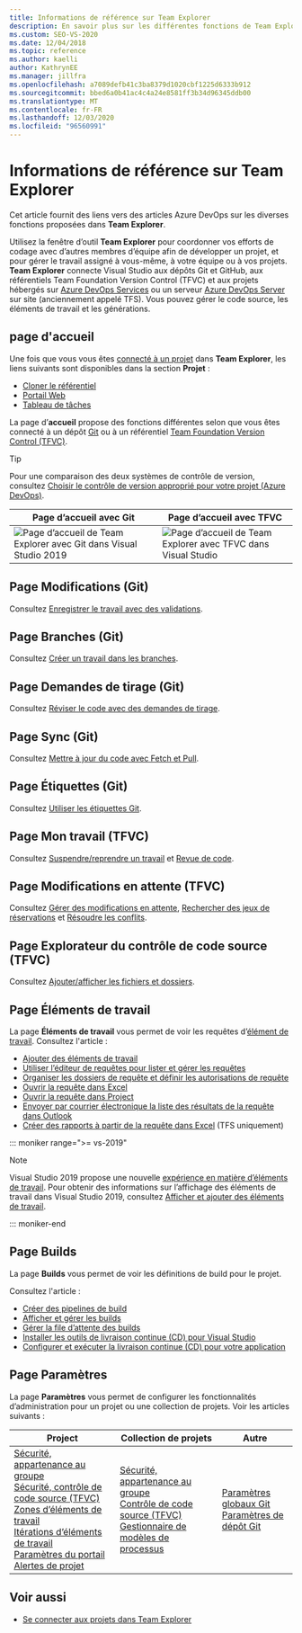 ```yaml
---
title: Informations de référence sur Team Explorer
description: En savoir plus sur les différentes fonctions de Team Explorer pour gérer le travail et coordonner avec d’autres membres de l’équipe pour développer un projet.
ms.custom: SEO-VS-2020
ms.date: 12/04/2018
ms.topic: reference
ms.author: kaelli
author: KathrynEE
ms.manager: jillfra
ms.openlocfilehash: a7089defb41c3ba8379d1020cbf1225d6333b912
ms.sourcegitcommit: bbed6a0b41ac4c4a24e8581ff3b34d96345ddb00
ms.translationtype: MT
ms.contentlocale: fr-FR
ms.lasthandoff: 12/03/2020
ms.locfileid: "96560991"
---
```

# <a name="team-explorer-reference"></a>Informations de référence sur Team Explorer

Cet article fournit des liens vers des articles Azure DevOps sur les diverses fonctions proposées dans **Team Explorer**.

Utilisez la fenêtre d’outil **Team Explorer** pour coordonner vos efforts de codage avec d’autres membres d’équipe afin de développer un projet, et pour gérer le travail assigné à vous-même, à votre équipe ou à vos projets. **Team Explorer** connecte Visual Studio aux dépôts Git et GitHub, aux référentiels Team Foundation Version Control (TFVC) et aux projets hébergés sur [Azure DevOps Services](/azure/devops/user-guide/what-is-azure-devops-services) ou un serveur [Azure DevOps Server](/azure/devops/index-all) sur site (anciennement appelé TFS). Vous pouvez gérer le code source, les éléments de travail et les générations.

## <a name="home-page"></a>page d'accueil

Une fois que vous vous êtes [connecté à un projet](../connect-team-project.md) dans **Team Explorer**, les liens suivants sont disponibles dans la section **Projet** :

- [Cloner le référentiel](/azure/devops/repos/git/clone)
- [Portail Web](/azure/devops/project/navigation/index)
- [Tableau de tâches](/azure/devops/boards/sprints/task-board)

La page d’**accueil** propose des fonctions différentes selon que vous êtes connecté à un dépôt [Git](/azure/devops/repos/git/gitquickstart?view=vsts&tabs=visual-studio&preserve-view=true) ou à un référentiel [Team Foundation Version Control (TFVC)](/azure/devops/repos/tfvc/overview).

> [!TIP]
> Pour une comparaison des deux systèmes de contrôle de version, consultez [Choisir le contrôle de version approprié pour votre projet (Azure DevOps)](/azure/devops/repos/tfvc/comparison-git-tfvc).

| Page d’**accueil** avec Git | Page d’**accueil** avec TFVC |
| - | - |
| ![Page d’accueil de Team Explorer avec Git dans Visual Studio 2019](media/team-explorer-reference/team-explorer-git.png) | ![Page d’accueil de Team Explorer avec TFVC dans Visual Studio](media/team-explorer-reference/team-explorer-tfvc.png) |

## <a name="changes-page-git"></a>Page Modifications (Git)

Consultez [Enregistrer le travail avec des validations](/azure/devops/repos/git/commits).

## <a name="branches-page-git"></a>Page Branches (Git)

Consultez [Créer un travail dans les branches](/azure/devops/repos/git/branches).

## <a name="pull-requests-page-git"></a>Page Demandes de tirage (Git)

Consultez [Réviser le code avec des demandes de tirage](/azure/devops/repos/git/pullrequest).

## <a name="sync-page-git"></a>Page Sync (Git)

Consultez [Mettre à jour du code avec Fetch et Pull](/azure/devops/repos/git/pulling).

## <a name="tags-page-git"></a>Page Étiquettes (Git)

Consultez [Utiliser les étiquettes Git](/azure/devops/repos/git/git-tags).

## <a name="my-work-page-tfvc"></a>Page Mon travail (TFVC)

Consultez [Suspendre/reprendre un travail](/azure/devops/repos/tfvc/suspend-your-work-manage-your-shelvesets) et [Revue de code](/azure/devops/repos/tfvc/day-life-alm-developer-suspend-work-fix-bug-conduct-code-review).

## <a name="pending-changes-page-tfvc"></a>Page Modifications en attente (TFVC)

Consultez [Gérer des modifications en attente](/azure/devops/repos/tfvc/develop-code-manage-pending-changes), [Rechercher des jeux de réservations](/azure/devops/repos/tfvc/suspend-your-work-manage-your-shelvesets) et [Résoudre les conflits](/azure/devops/repos/tfvc/resolve-team-foundation-version-control-conflicts).

## <a name="source-control-explorer-page-tfvc"></a>Page Explorateur du contrôle de code source (TFVC)

Consultez [Ajouter/afficher les fichiers et dossiers](/azure/devops/repos/tfvc/add-files-server).

## <a name="work-items-page"></a>Page Éléments de travail

La page **Éléments de travail** vous permet de voir les requêtes d’[élément de travail](/azure/devops/boards/work-items/about-work-items). Consultez l'article :

- [Ajouter des éléments de travail](/azure/devops/boards/backlogs/add-work-items)
- [Utiliser l’éditeur de requêtes pour lister et gérer les requêtes](/azure/devops/boards/queries/using-queries)
- [Organiser les dossiers de requête et définir les autorisations de requête](/azure/devops/boards/queries/set-query-permissions)
- [Ouvrir la requête dans Excel](/azure/devops/boards/backlogs/office/bulk-add-modify-work-items-excel)
- [Ouvrir la requête dans Project](/azure/devops/boards/backlogs/office/create-your-backlog-tasks-using-project)
- [Envoyer par courrier électronique la liste des résultats de la requête dans Outlook](/azure/devops/boards/queries/share-plans)
- [Créer des rapports à partir de la requête dans Excel](/azure/devops/report/excel/create-status-and-trend-excel-reports) (TFS uniquement)

::: moniker range=">= vs-2019"

> [!NOTE]
> Visual Studio 2019 propose une nouvelle [expérience en matière d’éléments de travail](/azure/devops/boards/work-items/set-work-item-experience-vs). Pour obtenir des informations sur l’affichage des éléments de travail dans Visual Studio 2019, consultez [Afficher et ajouter des éléments de travail](/azure/devops/boards/work-items/view-add-work-items).

::: moniker-end

## <a name="builds-page"></a>Page Builds

La page **Builds** vous permet de voir les définitions de build pour le projet.

Consultez l'article :

- [Créer des pipelines de build](/azure/devops/pipelines/tasks/index)
- [Afficher et gérer les builds](/azure/devops/pipelines/overview)
- [Gérer la file d’attente des builds](/azure/devops/pipelines/agents/pools-queues)
- [Installer les outils de livraison continue (CD) pour Visual Studio](/azure/devops/pipelines/apps/cd/azure/aspnet-core-to-acr#install-continuous-delivery-cd-tools-for-visual-studio-2017)
- [Configurer et exécuter la livraison continue (CD) pour votre application](/azure/devops/pipelines/apps/cd/azure/aspnet-core-to-acr#configure-and-execute-continuous-delivery-cd-for-your-app)

## <a name="settings-page"></a>Page Paramètres

La page **Paramètres** vous permet de configurer les fonctionnalités d’administration pour un projet ou une collection de projets. Voir les articles suivants :

| Project | Collection de projets | Autre |
| - | - | - |
| [Sécurité, appartenance au groupe](/azure/devops/organizations/security/set-project-collection-level-permissions)<br/>[Sécurité, contrôle de code source (TFVC)](/azure/devops/organizations/security/set-git-tfvc-repository-permissions)<br/>[Zones d’éléments de travail](/azure/devops/organizations/settings/set-area-paths)<br/>[Itérations d’éléments de travail](/azure/devops/organizations/settings/set-iteration-paths-sprints)<br/>[Paramètres du portail](/azure/devops/report/sharepoint-dashboards/configure-or-add-a-project-portal)<br/>[Alertes de projet](/azure/devops/notifications/howto-manage-team-notifications) | [Sécurité, appartenance au groupe](/azure/devops/organizations/security/set-project-collection-level-permissions)<br/>[Contrôle de code source (TFVC)](/azure/devops/repos/tfvc/decide-between-using-local-server-workspace)<br/>[Gestionnaire de modèles de processus](/azure/devops/boards/work-items/guidance/manage-process-templates) | [Paramètres globaux Git](/azure/devops/repos/git/git-config)<br/>[Paramètres de dépôt Git](/azure/devops/repos/git/git-config) |

## <a name="see-also"></a>Voir aussi

- [Se connecter aux projets dans Team Explorer](../../ide/connect-team-project.md)